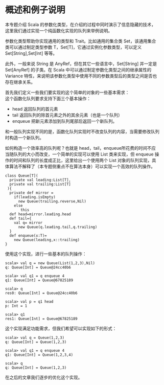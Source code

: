 # 概述和例子说明 

本专题介绍 Scala 的参数化类型，在介绍的过程中同时演示了信息隐藏的技术，这里我们通过实现一个纯函数化实现的队列来举例说明。

参数化类型帮助你实现通用的类型和 Trait。比如通用的集合类 Set，该通用集合类可以通过制定类型参数 T，Set[T]，它通过实例化参数类型，可以定义 Set[String],Set[Int] 等等。

此外，一般来说  String 是 AnyRef，但在其它一些语言中，Set[String] 并一定是 Set[AnyRef] 的子类。在 Scala 中可以通过制定参数化类型之间的继承属性的 Variance 特性，来说明该参数化类型中使用不同的参数类型后的类型之间是否也存在继承关系。

首先我们定义一些我们要实现的这个简单的对象的一些基本需求：  
这个函数化队列要求支持下面三个基本操作： 

- head 返回队列的首元素    
- tail 返回队列的除首元素之外的其余元素（也是一个队列）  
- enqueue 把新元素添加到队列尾部后返回一个新队列。  

和一般队列实现不同的是，函数化队列实现时不改变队列的内容，当需要修改队列时构造一个新队列。

如何构造一个效率高的队列呢？也就是 head，tail，enqueue所花费的时间不应当随队列的大小而改变，一个简单的实现可以使用 List 类来实现，但 enqueue 操作的时间和队列的长度成正比，这里给出一个使用两个 List 对象的队列实现，具体算法不解释了（本专题侧重点不在算法本身）可以实现一个高效的队列操作。

```
class Queue[T](
  private val leading:List[T],
  private val trailing:List[T]
 ){
  private def mirror =
    if(leading.isEmpty)
      new Queue(trailing.reverse,Nil)
    else
       this
  def head=mirror.leading.head
  def tail={
    val q= mirror
      new Queue(q.leading.tail,q.trailing)
  }
  def enqueue(x:T)=
    new Queue(leading,x::trailing)
}
```

使用这个实现，进行一些基本的队列操作：

```
scala> val q = new Queue(List(1,2,3),Nil)
q: Queue[Int] = Queue@24cc40b6
```

```
scala> val q1 = q enqueue 4
q1: Queue[Int] = Queue@67825189
```

```
scala> q
res0: Queue[Int] = Queue@24cc40b6
```

```
scala> val p = q1 head
p: Int = 1
```

```
scala> q1
res1: Queue[Int] = Queue@67825189
```

这个实现满足功能需求，但我们希望可以实现如下的形式：

```
scala> val q = Queue(1,2,3)
q: Queue[Int] = Queue(1,2,3)
```

```
scala> val q1 = q enqueue 4
q1: Queue[Int] = Queue(1,2,3,4)
```

```
scala> q
q: Queue[Int] = Queue(1,2,3)
```

在之后的文章我们逐步的优化这个实现。
